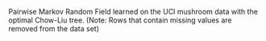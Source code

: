 Pairwise Markov Random Field learned on the UCI mushroom data
with the optimal Chow-Liu tree. (Note: Rows that contain missing
values are removed from the data set)
